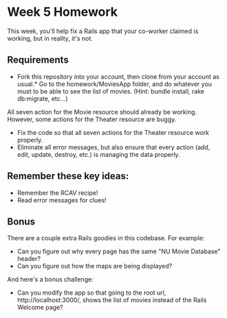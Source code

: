 # Week 5 Homework

This week, you'll help fix a Rails app that your co-worker claimed is working, but in reality, it's not.

## Requirements

* Fork this repository into your account, then clone from your account as usual.* Go to the homework/MoviesApp folder, and do whatever you must to be able to see the list of movies. (Hint: bundle install, rake db:migrate, etc...)

All seven action for the Movie resource should already be working. However, some actions for the Theater resource are buggy.

* Fix the code so that all seven actions for the Theater resource work properly.
* Eliminate all error messages, but also ensure that every action (add, edit, update, destroy, etc.) is managing the data properly.


## Remember these key ideas:

* Remember the RCAV recipe!
* Read error messages for clues!

## Bonus

There are a couple extra Rails goodies in this codebase.  For example:

* Can you figure out why every page has the same "NU Movie Database" header?
* Can you figure out how the maps are being displayed?

And here's a bonus challenge:

* Can you modify the app so that going to the root url, http://localhost:3000/, shows the list of movies instead of the Rails Welcome page?


